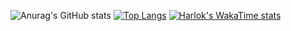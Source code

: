 ![Anurag's GitHub stats](https://github-readme-stats.vercel.app/api?username=RenanMRb&show=reviews,discussions_started,discussions_answered,prs_merged,prs_merged_percentage&show_icons=true&title_color=44FF00&icon_color=44FF00&text_color=00FFFF&bg_color=000000&border_color=00FFFF&border&card_width=350px)
[![Top Langs](https://github-readme-stats.vercel.app/api/top-langs/?username=RenanMRb&layout=compact&show_icons=true&title_color=44FF00&icon_color=44FF00&text_color=00FFFF&bg_color=000000&border_color=00FFFF&border&card_width=400px)](https://github.com/RenanMRb/github-readme-stats)
[![Harlok's WakaTime stats](https://github-readme-stats.vercel.app/api/wakatime?username=RenanMRb&show=reviews,discussions_started,discussions_answered,prs_merged,prs_merged_percentage&show_icons=true&title_color=44FF00&icon_color=44FF00&text_color=00FFFF&bg_color=000000&border_color=00FFFF&border&card_width=500px)](https://github.com/RenanMRb/github-readme-stats)
